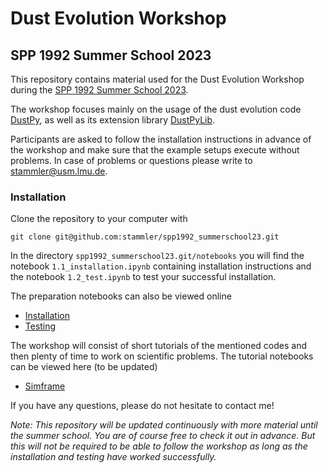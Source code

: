 # Dust Evolution Workshop
## SPP 1992 Summer School 2023

This repository contains material used for the Dust Evolution Workshop during the [SPP 1992 Summer School 2023](https://www-astro.physik.tu-berlin.de/exoplanet-diversity/spp-1992-summer-school-2023/).

The workshop focuses mainly on the usage of the dust evolution code [DustPy](https://stammler.github.io/dustpy/), as well as its extension library [DustPyLib](https://dustpylib.readthedocs.io/en/latest/).

Participants are asked to follow the installation instructions in advance of the workshop and make sure that the example setups execute without problems. In case of problems or questions please write to [stammler@usm.lmu.de](mailto:stammler@usm.lmu.de).

### Installation

Clone the repository to your computer with

`git clone git@github.com:stammler/spp1992_summerschool23.git`

In the directory `spp1992_summerschool23.git/notebooks` you will find the notebook `1.1_installation.ipynb` containing installation instructions and the notebook `1.2_test.ipynb` to test your successful installation.

The preparation notebooks can also be viewed online

* [Installation](https://github.com/stammler/spp1992_summerschool23/blob/main/notebooks/1.1_installation.ipynb)
* [Testing](https://github.com/stammler/spp1992_summerschool23/blob/main/notebooks/1.2_test.ipynb)

The workshop will consist of short tutorials of the mentioned codes and then plenty of time to work on scientific problems. The tutorial notebooks can be viewed here (to be updated)

* [Simframe](https://github.com/stammler/spp1992_summerschool23/blob/main/notebooks/2_simframe.ipynb)

If you have any questions, please do not hesitate to contact me!

_Note: This repository will be updated continuously with more material until the summer school. You are of course free to check it out in advance. But this will not be required to be able to follow the workshop as long as the installation and testing have worked successfully._